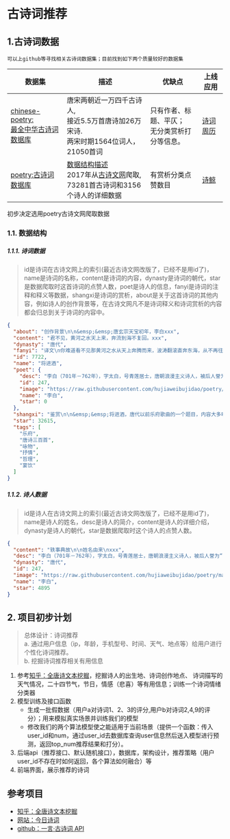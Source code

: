 # 古诗词推荐

## 1.古诗词数据
    可以上github等寻找相关古诗词数据集；目前找到如下两个质量较好的数据集

| 数据集 | 描述 | 优缺点 |上线应用|
| ------ | ------ | ------ | ------ |
| [chinese-poetry:<br>最全中华古诗词数据库](https://github.com/chinese-poetry/chinese-poetry)| 唐宋两朝近一万四千古诗人,<br> 接近5.5万首唐诗加26万宋诗. <br> 两宋时期1564位词人，21050首词| 只有作者、标题、平仄；<br>无分类赏析打分等信息。 |[诗词周历](https://shici.store/poetry-calendar/)|
| [poetry:古诗词数据库](https://github.com/hujiaweibujidao/poetry) | [数据结构描述](https://juejin.im/post/5ac0eb986fb9a028bb19224d) <br>2017年从[古诗文网](http://www.gushiwen.org/)爬取,<br>73281首古诗词和3156个诗人的详细数据 | 有赏析分类点赞数目 | [诗鲸](http://site.pocketpoetry.club)|

初步决定选用poetry古诗文网爬取数据  
### 1.1. 数据结构 
##### 1.1.1. 诗词数据  
> id是诗词在古诗文网上的索引(最近古诗文网改版了，已经不是用id了)，name是诗词的名称，content是诗词的内容，dynasty是诗词的朝代，star是数据爬取时这首诗词的点赞人数，poet是诗人的信息，fanyi是诗词的注释和释义等数据，shangxi是诗词的赏析，about是关于这首诗词的其他内容，例如诗人的创作背景等，在古诗文网凡不是诗词释义和诗词赏析的内容都会归总到关于诗词的内容中。
```json
{
  "about": "创作背景\n\n&emsp;&emsp;唐玄宗天宝初年，李白xxx",
  "content": "君不见，黄河之水天上来，奔流到海不复回。xxx",
  "dynasty": "唐代",
  "fanyi": "译文\n你难道看不见那黄河之水从天上奔腾而来，波涛翻滚直奔东海，从不再往回流。xxx",
  "id": 7722,
  "name": "将进酒",
  "poet": {
    "desc": "李白（701年－762年），字太白，号青莲居士，唐朝浪漫主义诗人，被后人誉为“诗仙”。xxx",
    "id": 247,
    "image": "https://raw.githubusercontent.com/hujiaweibujidao/poetry/master/image/image_247.jpg",
    "name": "李白",
    "star": 0
  },
  "shangxi": "鉴赏\n\n&emsp;&emsp;将进酒，唐代以前乐府歌曲的一个题目，内容大多咏唱饮酒放歌之事。xxx",
  "star": 32615,
  "tags": [
    "乐府",
    "唐诗三百首",
    "咏物",
    "抒情",
    "哲理",
    "宴饮"
  ]
}
```

##### 1.1.2. 诗人数据  
> id是诗人在古诗文网上的索引(最近古诗文网改版了，已经不是用id了)，name是诗人的姓名，desc是诗人的简介，content是诗人的详细介绍，dynasty是诗人的朝代，star是数据爬取时这个诗人的点赞人数。
```json
{
  "content": "轶事典故\n\n姓名由来\nxxx",
  "desc": "李白（701年－762年），字太白，号青莲居士，唐朝浪漫主义诗人，被后人誉为“诗仙”。xxx",
  "dynasty": "唐代",
  "id": 247,
  "image": "https://raw.githubusercontent.com/hujiaweibujidao/poetry/master/image/image_247.jpg",
  "name": "李白",
  "star": 4895
}
```

##  2. 项目初步计划
>总体设计：诗词推荐
> <br>
> a. 通过用户信息（ip，年龄，手机型号、时间、天气、地点等）给用户进行个性化诗词推荐。  
> b. 挖掘诗词推荐相关有用信息

   1. 参考[知乎：全唐诗文本挖掘](https://zhuanlan.zhihu.com/p/45415824)，挖掘诗人的出生地、诗词创作地点、
      诗词描写的天气情况，二十四节气，节日，情感（悲喜）等有用信息；训练一个诗词情绪分类器   
   2. 模型训练及接口函数
       - 生成一批假数据（用户a对诗词1、2、3的评分,用户b对诗词2,4,9的评分）；用来模拟真实场景并训练我们的模型  
       - 修改我们的两个算法模型使之能适用于当前场景（提供一个函数：传入user_id和num，通过user_id去数据库查询user信息然后送入模型进行预测，返回top_num推荐结果和打分）。  
   3. 后端api（推荐接口、默认随机接口），数据库，架构设计，推荐策略（用户user_id不存在时如何返回，各个算法如何融合）等
   4. 前端界面，展示推荐的诗词

## 参考项目
 - [知乎：全唐诗文本挖掘](https://zhuanlan.zhihu.com/p/45415824)
 - [网站：今日诗词](https://www.jinrishici.com/)
 - [github：一言·古诗词 API](https://github.com/xenv/gushici)

 
